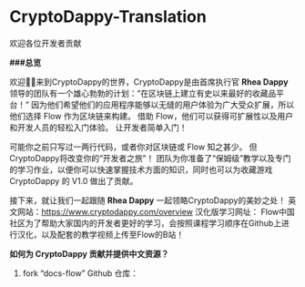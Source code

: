 # CryptoDappy-Translation
欢迎各位开发者贡献

**###总览**

欢迎👏🏻来到CryptoDappy的世界，CryptoDappy是由首席执行官 **Rhea Dappy** 领导的团队有一个雄心勃勃的计划：“在区块链上建立有史以来最好的收藏品平台！” 因为他们希望他们的应用程序能够以无缝的用户体验为广大受众扩展，所以他们选择 Flow 作为区块链来构建。 借助 Flow，他们可以获得可扩展性以及用户和开发人员的轻松入门体验。 让开发者简单入门！

可能你之前只写过一两行代码，或者你对区块链或 Flow 知之甚少。 但CryptoDappy将改变你的“开发者之旅”！ 团队为你准备了“保姆级”教学以及专门的学习作业，以便你可以快速掌握技术方面的知识，同时也可以为收藏游戏 CryptoDappy 的 V1.0 做出了贡献。

接下来，就让我们一起跟随 **Rhea Dappy** 一起领略CryptoDappy的美妙之处！
英文网站：https://www.cryptodappy.com/overview 
汉化版学习网址：
Flow中国社区为了帮助大家国内的开发者更好的学习，会按照课程学习顺序在Github上进行汉化，以及配套的教学视频上传至Flow的B站！

**如何为 **CryptoDappy** 贡献并提供中文资源？**
1. fork “docs-flow” Github 仓库：

